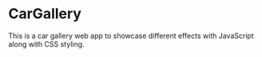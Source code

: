 # CarGallery
This is a car gallery web app to showcase different effects with JavaScript along with CSS styling.

